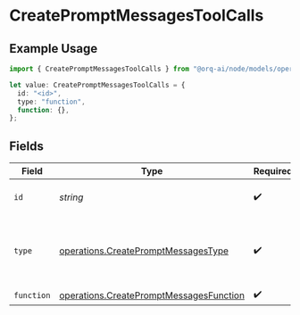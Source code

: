 # CreatePromptMessagesToolCalls

## Example Usage

```typescript
import { CreatePromptMessagesToolCalls } from "@orq-ai/node/models/operations";

let value: CreatePromptMessagesToolCalls = {
  id: "<id>",
  type: "function",
  function: {},
};
```

## Fields

| Field                                                                                              | Type                                                                                               | Required                                                                                           | Description                                                                                        |
| -------------------------------------------------------------------------------------------------- | -------------------------------------------------------------------------------------------------- | -------------------------------------------------------------------------------------------------- | -------------------------------------------------------------------------------------------------- |
| `id`                                                                                               | *string*                                                                                           | :heavy_check_mark:                                                                                 | The ID of the tool call.                                                                           |
| `type`                                                                                             | [operations.CreatePromptMessagesType](../../models/operations/createpromptmessagestype.md)         | :heavy_check_mark:                                                                                 | The type of the tool. Currently, only `function` is supported.                                     |
| `function`                                                                                         | [operations.CreatePromptMessagesFunction](../../models/operations/createpromptmessagesfunction.md) | :heavy_check_mark:                                                                                 | N/A                                                                                                |
